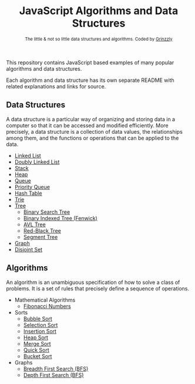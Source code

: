 <h1 align="center">JavaScript Algorithms and Data Structures</h1>

<div align="center">
  <sub>The little & not so little data structures and algorithms. Coded by
  <a href="https://github.com/Grinzzly">Grinzzly</a>
  </a>
</div>
<br>
<br>

This repository contains JavaScript based examples of many
popular algorithms and data structures.

Each algorithm and data structure has its own separate README
with related explanations and links for source.

## Data Structures

A data structure is a particular way of organizing and storing data in a computer so that it can
be accessed and modified efficiently. More precisely, a data structure is a collection of data
values, the relationships among them, and the functions or operations that can be applied to
the data.

* [Linked List](data-structures/linked-list)
* [Doubly Linked List](data-structures/doubly-linked-list)
* [Stack](data-structures/stack)
* [Heap](data-structures/heap)
* [Queue](data-structures/queue)
* [Priority Queue](data-structures/priority-queue)
* [Hash Table](data-structures/hash-table)
* [Trie](data-structures/trie)
* [Tree](data-structures/tree)
    * [Binary Search Tree](data-structures/tree/binary-search-tree)
    * [Binary Indexed Tree (Fenwick)](data-structures/tree/fenwick-tree)
    * [AVL Tree](data-structures/tree/avl-tree)
    * [Red-Black Tree](data-structures/tree/red-black-tree)
    * [Segment Tree](data-structures/tree/segment-tree)
* [Graph](data-structures/graph)
* [Disjoint Set](data-structures/disjoint-set)

## Algorithms

An algorithm is an unambiguous specification of how to solve a class of problems. It is
a set of rules that precisely define a sequence of operations.

* Mathematical Algorithms
    * [Fibonacci Numbers](algorithms/math/fibonacci)
* Sorts
    * [Bubble Sort](algorithms/sorts/bubble-sort)
    * [Selection Sort](algorithms/sorts/selection-sort)
    * [Insertion Sort](algorithms/sorts/insertion-sort)
    * [Heap Sort](algorithms/sorts/heap-sort)
    * [Merge Sort](algorithms/sorts/merge-sort)
    * [Quick Sort](algorithms/sorts/quick-sort)
    * [Bucket Sort](algorithms/sorts/bucket-sort)
* Graphs
    * [Breadth First Search (BFS)](algorithms/graphs/bfs)
    * [Depth First Search (BFS)](algorithms/graphs/dfs)